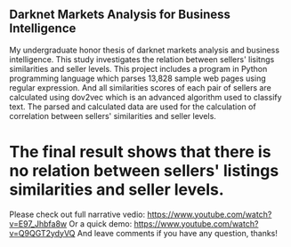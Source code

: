 ## Darknet Markets Analysis for Business Intelligence
My undergraduate honor thesis of darknet markets analysis and business intelligence. 
This study investigates the relation between sellers' lisitngs similarities and seller levels. 
This project includes a program in Python programming language which parses 13,828 sample web pages using regular expression. And all similarities scores of each pair of sellers are calculated using dov2vec which is an advanced algorithm used to classify text. The parsed and calculated data are used for the calculation of correlation between sellers' similarities and seller levels. 
# The final result shows that there is no relation between sellers' listings similarities and seller levels. 
Please check out full narrative vedio: https://www.youtube.com/watch?v=E97_Jhbfa8w
Or a quick demo: https://www.youtube.com/watch?v=Q9QGT2ydyVQ
And leave comments if you have any question, thanks!
